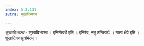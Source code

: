 ```yaml
---
index: 5.2.131
sutra: सुखादिभ्यश्च

---
```

_सुखादिभ्यश्च_ - सुखादिभ्यश्च । इनिर्मत्वर्थे इति । इनिरेव, नतु ठनित्यर्थः । माला क्षेपे इति । शुखादिगणसूत्रमिदम् । 